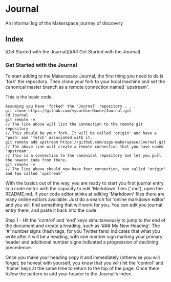 # Journal
An informal log of the Makerspace journey of discovery
## Index
[Get Started with the Journal](### Get Started with the Journal)

### Get Started with the Journal
To start adding to the Makerspace Journal, the first thing you need to do is 'fork' the repository. Then clone your fork
to your local machine and set the canonical master branch as a remote connection named 'upstream'. 

This is the basic code.
```
Assuming you have 'forked' the 'Journal' repository . . .
git clone https://github.com/<yourUserName>/Journal.git
cd Journal
git remote -v 
// The line above will list the connection to the remote git repository
// This should be your fork. It will be called 'origin' and have a 'push' and 'fetch' associated with it.
git remote add upstream https://github.com/usgs-makerspace/Journal.git 
// The above line will create a remote connection that you have named 'upstream'.  
// This is a connection to the canonical repository and let you pull the newest code from there.
git remote -v
// The line above should now have four connection, two called 'origin' and two called 'upstream'
```

With the basics out of the way, you are ready to start you first journal entry. In a code editor with the capacity to edit
'Markdown' files ('.md'), open the README.md. If your code editor stinks at editing 'Markdown' files there are many online 
editors available. Just do a search for 'online markdown editor' and you will find something that will work for you. You
can edit you journal entry there, and paste it back into the code.

Step 1 -  Hit the 'control' and 'end' keys simultaneously to jump to the end of the document and create a heading, such as '### 
My New Heading'. The '#' number signs (hash tags, for you Twitter fans) indicates that what you write after it will be a
heading, with one number sign marking your primary header and additional number signs indicated a progression of declining precedence.

Once you make your heading copy it and immediately (otherwise you will forget; be honest with yourself, you know that you will) 
hit the 'control' and 'home' keys at the same time to return to the top of the page. Once there follow the pattern to 
add your header to the Journal's index.  